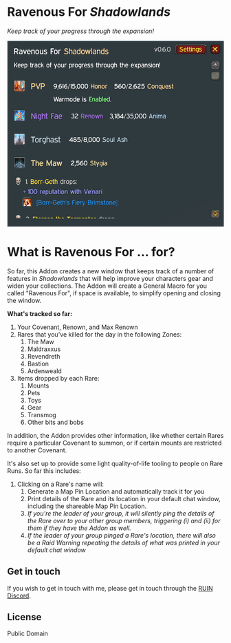 # Ravenous For *Shadowlands*

*Keep track of your progress through the expansion!*

![The Addon's Interface](https://github.com/RavenousAddons/assets/raw/main/ravFor0.6.0.png)

# What is Ravenous For … for?

So far, this Addon creates a new window that keeps track of a number of features in *Shadowlands* that will help improve your characters gear and widen your collections. The Addon will create a General Macro for you called "Ravenous For", if space is available, to simplify opening and closing the window.

**What's tracked so far:**

1. Your Covenant, Renown, and Max Renown
2. Rares that you've killed for the day in the following Zones:
    1. The Maw
    2. Maldraxxus
    3. Revendreth
    4. Bastion
    5. Ardenweald
3. Items dropped by each Rare:
    1. Mounts
    2. Pets
    3. Toys
    4. Gear
    5. Transmog
    6. Other bits and bobs

In addition, the Addon provides other information, like whether certain Rares require a particular Covenant to summon, or if certain mounts are restricted to another Covenant.

It's also set up to provide some light quality-of-life tooling to people on Rare Runs. So far this includes:

1. Clicking on a Rare's name will:
    1. Generate a Map Pin Location and automatically track it for you
    2. Print details of the Rare and its location in your default chat window, including the shareable Map Pin Location.
    3. *If you're the leader of your group, it will silently ping the details of the Rare over to your other group members, triggering (i) and (ii) for them if they have the Addon as well.*
    4. *If the leader of your group pinged a Rare's location, there will also be a Raid Warning repeating the details of what was printed in your default chat window*

## Get in touch

If you wish to get in touch with me, please get in touch through the [RUIN Discord](https://discord.gg/ruin).

## License

Public Domain
